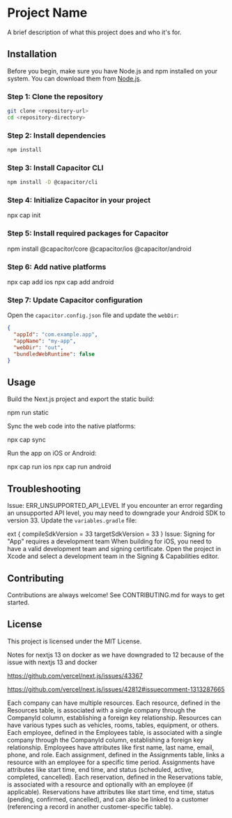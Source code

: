 # Project Name

A brief description of what this project does and who it's for.

## Installation

Before you begin, make sure you have Node.js and npm installed on your system. You can download them from [Node.js](https://nodejs.org/).

### Step 1: Clone the repository

```bash
git clone <repository-url>
cd <repository-directory>
```

### Step 2: Install dependencies

```bash
npm install
```

### Step 3: Install Capacitor CLI

```bash
npm install -D @capacitor/cli
```

### Step 4: Initialize Capacitor in your project

npx cap init

### Step 5: Install required packages for Capacitor

npm install @capacitor/core @capacitor/ios @capacitor/android

### Step 6: Add native platforms

npx cap add ios
npx cap add android

### Step 7: Update Capacitor configuration

Open the `capacitor.config.json` file and update the `webDir`:

```json
{
  "appId": "com.example.app",
  "appName": "my-app",
  "webDir": "out",
  "bundledWebRuntime": false
}
```

## Usage

Build the Next.js project and export the static build:

npm run static

Sync the web code into the native platforms:

npx cap sync

Run the app on iOS or Android:

npx cap run ios
npx cap run android

## Troubleshooting

Issue: ERR_UNSUPPORTED_API_LEVEL
If you encounter an error regarding an unsupported API level, you may need to downgrade your Android SDK to version 33. Update the `variables.gradle` file:

ext {
    compileSdkVersion = 33
    targetSdkVersion = 33
}
Issue: Signing for "App" requires a development team
When building for iOS, you need to have a valid development team and signing certificate. Open the project in Xcode and select a development team in the Signing & Capabilities editor.

## Contributing

Contributions are always welcome! See CONTRIBUTING.md for ways to get started.

## License

This project is licensed under the MIT License.

Notes for nextjs 13 on docker as we have downgraded to 12 because of the issue with nextjs 13 and docker

https://github.com/vercel/next.js/issues/43367

https://github.com/vercel/next.js/issues/42812#issuecomment-1313287665


Each company can have multiple resources.
Each resource, defined in the Resources table, is associated with a single company through the CompanyId column, establishing a foreign key relationship.
Resources can have various types such as vehicles, rooms, tables, equipment, or others.
Each employee, defined in the Employees table, is associated with a single company through the CompanyId column, establishing a foreign key relationship.
Employees have attributes like first name, last name, email, phone, and role.
Each assignment, defined in the Assignments table, links a resource with an employee for a specific time period.
Assignments have attributes like start time, end time, and status (scheduled, active, completed, cancelled).
Each reservation, defined in the Reservations table, is associated with a resource and optionally with an employee (if applicable).
Reservations have attributes like start time, end time, status (pending, confirmed, cancelled), and can also be linked to a customer (referencing a record in another customer-specific table).
